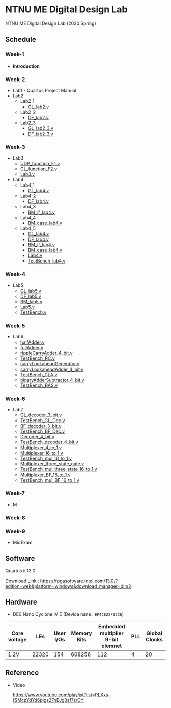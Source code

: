 # NTNU ME Digital Design Lab
NTNU ME Digital Design Lab (2020 Spring)

## Schedule
### Week-1
  * #### Introduction

### Week-2
  * Lab1 - Quartus Project Manual
  * Lab2
    * Lab2_1
      * [GL_lab2.v](Week-2/Lab2_1/GL_lab2.v)
    * Lab2_2
      * [DF_lab2.v](Week-2/Lab2_2/DF_lab2.v)
    * Lab2_3
      * [GL_lab2_3.v](Week-2/Lab2_3/GL_lab2_3.v)
      * [DF_lab2_3.v](Week-2/Lab2_3/DF_lab2_3.v)
### Week-3
  * Lab3
    * [UDP_function_F1.v](Week-3/Lab3/UDP_function_F1.v)
    * [GL_function_F2.v](Week-3/Lab3/GL_function_F2.v)
    * [Lab3.v](Week-3/Lab3/Lab3.v)
  * Lab4
    * Lab4_1
      * [GL_lab4.v](Week-3/Lab4_1/GL_lab4.v)
    * Lab4-2
      * [DF_lab4.v](Week-3/Lab4_2/DF_lab4.v)
    * Lab4_3
      * [BM_if_lab4.v](Week-3/Lab4_3/BM_if_lab4.v)
    * Lab4_4
      * [BM_case_lab4.v](Week-3/Lab4_4/BM_case_lab4.v)
    * Lab4_5
      * [GL_lab4.v](Week-3/Lab4_1/GL_lab4.v)
      * [DF_lab4.v](Week-3/Lab4_2/DF_lab4.v)
      * [BM_if_lab4.v](Week-3/Lab4_3/BM_if_lab4.v)
      * [BM_case_lab4.v](Week-3/Lab4_4/BM_case_lab4.v)
      * [Lab4.v](Week-3/Lab4_5/Lab4.v)
      * [TestBench_lab4.v](Week-3/Lab4_5/TestBench_lab4.v)
### Week-4
  * Lab5
    * [GL_lab5.v](Week-4/GL_lab5.v)
    * [DF_lab5.v](Week-4/DF_lab5.v)
    * [BM_lab5.v](Week-4/BM_lab5.v)
    * [Lab5.v](Week-4/Lab5.v)
    * [TestBench.v](Week-4/TestBench.v)
    
### Week-5
  * Lab6
    * [halfAdder.v](Week-5/halfAdder.v)
    * [fullAdder.v](Week-5/fullAdder.v)
    * [rippleCarryAdder_4_bit.v](Week-5/rippleCarryAdder_4_bit.v)
    * [TestBench_RC.v](Week-5/TestBench_RC.v)
    * [carryLookaheadGenerator.v](Week-5/carryLookaheadGenerator.v)
    * [carryLookaheadAdder_4_bit.v](Week-5/carryLookaheadAdder_4_bit.v)
    * [TestBench_CLA.v](Week-5/TestBench_CLA.v)
    * [binaryAdderSubtractor_4_bit.v](Week-5/binaryAdderSubtractor_4_bit.v)
    * [TestBench_BAS.v](Week-5/TestBench_BAS.v)
    
### Week-6
  * Lab7
    * [GL_decoder_3_bit.v](Week-6/GL_decoder_3_bit.v)
    * [TestBench_GL_Dec.v](Week-6/TestBench_GL_Dec.v)
    * [BF_decoder_3_bit.v](Week-6/BF_decoder_3_bit.v)
    * [TestBench_BF_Dec.v](Week-6/TestBench_BF_Dec.v)
    * [Decoder_4_bit.v](Week-6/Decoder_4_bit.v)
    * [TestBench_decoder_4_bit.v](Week-6/TestBench_decoder_4_bit.v)
    * [Multiplexer_4_to_1.v](Week-6/Multiplexer_4_to_1.v)
    * [Multiplexer_16_to_1.v](Week-6/Multiplexer_16_to_1.v)
    * [TestBench_mul_16_to_1.v](Week-6/TestBench_mul_16_to_1.v)
    * [Multiplexer_three_state_gate.v](Week-6/Multiplexer_three_state_gate.v)
    * [TestBench_mul_three_state_16_to_1.v](Week-6/TestBench_mul_three_state_16_to_1.v)
    * [Multiplexer_BF_16_to_1.v](Week-6/Multiplexer_BF_16_to_1.v)
    * [TestBench_mul_BF_16_to_1.v](Week-6/TestBench_mul_BF_16_to_1.v)
### Week-7
  * M 
### Week-8
### Week-9
  * MidExam
## Software
Quartus ii 13.0

Download Link : https://fpgasoftware.intel.com/13.0/?edition=web&platform=windows&download_manager=dlm3

## Hardware
* DE0 Nano Cyclone IV E (Device nane : `EP4CE22F17C6`)

|Core voltage|LEs|User I/Os|Memory Bits|Embedded multiplier 9-bit elemnet|PLL|Global Clocks|
|-|-|-|-|-|-|-|
|1.2V|22320|154|608256|112|4|20|
## Reference
* Video

    https://www.youtube.com/playlist?list=PLXxs-fSMcpYdYd6pjgs27nEJg3sf7srCY  


